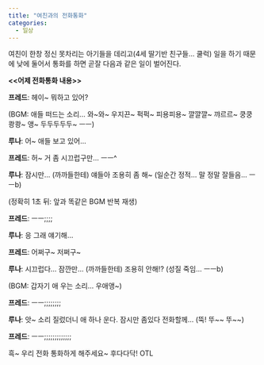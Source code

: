 ```yaml
---
title: "여친과의 전화통화"
categories:
  - 일상
---
```


여친이 한창 정신 못차리는 아기들을 데리고(4세 딸기반 친구들... 쿨럭) 일을 하기 때문에 낮에 둘어서 통화를 하면 곧잘 다음과 같은 일이 벌어진다.  

**<<어제 전화통화 내용>>**  
  
**프레드**: 헤이~ 뭐하고 있어?  
  
(BGM: 애들 떠드는 소리... 와~와~ 우지끈~ 퍽퍽~ 피용피용~ 꺌꺌꺌~ 꺄르르~ 쿵쿵쾅쾅~ 앵~ 두두두두두~ ㅡㅡ)  
  
**루나**: 어~ 애들 보고 있어...  
  
**프레드**: 허~ 거 좀 시끄럽구만... ㅡㅡ^  
  
**루나**: 잠시만... (까까들한테) 얘들아 조용히 좀 해~ (일순간 정적... 말 정말 잘들음... ㅡㅡb)  
  
(정확히 1초 뒤: 앞과 똑같은 BGM 반복 재생)  
  
**프레드**: ㅡㅡ;;;;  
  
**루나**: 응 그래 얘기해...  
  
**프레드**: 어쩌구~ 저쩌구~  
  
**루나**: 시끄럽다... 잠깐만... (까까들한테) 조용히 안해!? (성질 죽임... ㅡㅡb)  
  
(BGM: 갑자기 애 우는 소리... 우애앵~)  
  
**프레드**: ㅡㅡ;;;;;;;;  
  
**루나**: 앗~ 소리 질렀더니 애 하나 운다. 잠시만 좀있다 전화할께... (뚝! 뚜~~ 뚜~~)  
  
**프레드**: ㅡㅡ;;;;;;;;;;;;;

흑~ 우리 전화 통화하게 해주세요~ 후다다닥! OTL
